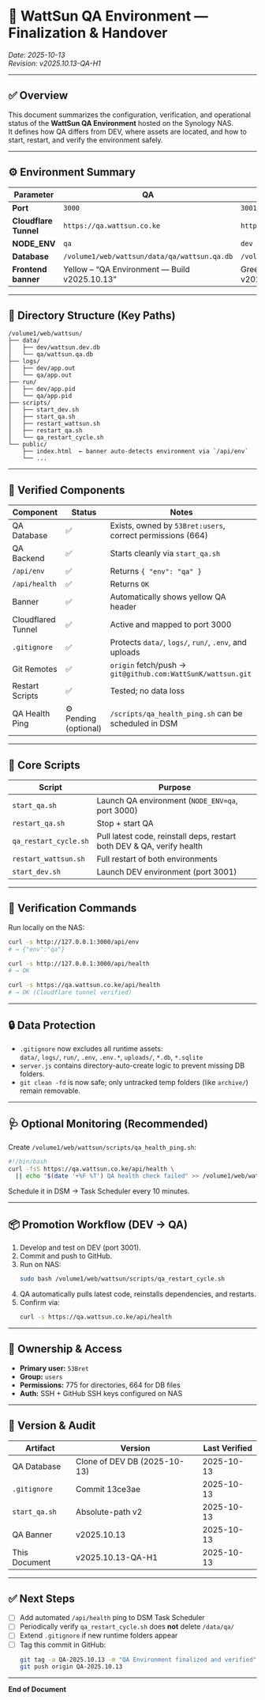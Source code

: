 # 🧭 WattSun QA Environment — Finalization & Handover

_Date: 2025-10-13_  
_Revision: v2025.10.13-QA-H1_

---

## ✅ Overview
This document summarizes the configuration, verification, and operational status of the **WattSun QA Environment** hosted on the Synology NAS.  
It defines how QA differs from DEV, where assets are located, and how to start, restart, and verify the environment safely.

---

## ⚙️ Environment Summary

| Parameter | QA | DEV |
|------------|----|-----|
| **Port** | `3000` | `3001` |
| **Cloudflare Tunnel** | `https://qa.wattsun.co.ke` | `https://api.wattsun.co.ke` |
| **NODE_ENV** | `qa` | `dev` |
| **Database** | `/volume1/web/wattsun/data/qa/wattsun.qa.db` | `/volume1/web/wattsun/data/dev/wattsun.dev.db` |
| **Frontend banner** | Yellow – “QA Environment — Build v2025.10.13” | Green – “DEV Environment — Build v2025.10.13” |

---

## 📂 Directory Structure (Key Paths)

```
/volume1/web/wattsun/
├── data/
│   ├── dev/wattsun.dev.db
│   └── qa/wattsun.qa.db
├── logs/
│   ├── dev/app.out
│   └── qa/app.out
├── run/
│   ├── dev/app.pid
│   └── qa/app.pid
├── scripts/
│   ├── start_dev.sh
│   ├── start_qa.sh
│   ├── restart_wattsun.sh
│   ├── restart_qa.sh
│   └── qa_restart_cycle.sh
└── public/
    ├── index.html  ← banner auto-detects environment via `/api/env`
    └── ...
```

---

## 🧩 Verified Components

| Component | Status | Notes |
|------------|---------|-------|
| QA Database | ✅ | Exists, owned by `53Bret:users`, correct permissions (664) |
| QA Backend | ✅ | Starts cleanly via `start_qa.sh` |
| `/api/env` | ✅ | Returns `{ "env": "qa" }` |
| `/api/health` | ✅ | Returns `OK` |
| Banner | ✅ | Automatically shows yellow QA header |
| Cloudflared Tunnel | ✅ | Active and mapped to port 3000 |
| `.gitignore` | ✅ | Protects `data/`, `logs/`, `run/`, `.env`, and uploads |
| Git Remotes | ✅ | `origin` fetch/push → `git@github.com:WattSunK/wattsun.git` |
| Restart Scripts | ✅ | Tested; no data loss |
| QA Health Ping | ⚙️ Pending (optional) | `/scripts/qa_health_ping.sh` can be scheduled in DSM |

---

## 🤰 Core Scripts

| Script | Purpose |
|---------|----------|
| `start_qa.sh` | Launch QA environment (`NODE_ENV=qa`, port 3000) |
| `restart_qa.sh` | Stop + start QA |
| `qa_restart_cycle.sh` | Pull latest code, reinstall deps, restart both DEV & QA, verify health |
| `restart_wattsun.sh` | Full restart of both environments |
| `start_dev.sh` | Launch DEV environment (port 3001) |

---

## 🧱 Verification Commands

Run locally on the NAS:

```bash
curl -s http://127.0.0.1:3000/api/env
# → {"env":"qa"}

curl -s http://127.0.0.1:3000/api/health
# → OK

curl -s https://qa.wattsun.co.ke/api/health
# → OK (Cloudflare tunnel verified)
```

---

## 🔒 Data Protection

- `.gitignore` now excludes all runtime assets:  
  `data/`, `logs/`, `run/`, `.env`, `.env.*`, `uploads/`, `*.db`, `*.sqlite`
- `server.js` contains directory-auto-create logic to prevent missing DB folders.
- `git clean -fd` is now safe; only untracked temp folders (like `archive/`) remain removable.

---

## 🩺 Optional Monitoring (Recommended)

Create `/volume1/web/wattsun/scripts/qa_health_ping.sh`:

```bash
#!/bin/bash
curl -fsS https://qa.wattsun.co.ke/api/health \
  || echo "$(date '+%F %T') QA health check failed" >> /volume1/web/wattsun/logs/qa_health.log
```

Schedule it in DSM → Task Scheduler every 10 minutes.

---

## 📦 Promotion Workflow (DEV → QA)

1. Develop and test on DEV (port 3001).  
2. Commit and push to GitHub.  
3. Run on NAS:
   ```bash
   sudo bash /volume1/web/wattsun/scripts/qa_restart_cycle.sh
   ```
4. QA automatically pulls latest code, reinstalls dependencies, and restarts.  
5. Confirm via:
   ```bash
   curl -s https://qa.wattsun.co.ke/api/health
   ```

---

## 🪪 Ownership & Access

- **Primary user:** `53Bret`
- **Group:** `users`
- **Permissions:** 775 for directories, 664 for DB files
- **Auth:** SSH + GitHub SSH keys configured on NAS

---

## 🗾 Version & Audit

| Artifact | Version | Last Verified |
|-----------|----------|----------------|
| QA Database | Clone of DEV DB (2025-10-13) | 2025-10-13 |
| `.gitignore` | Commit 13ce3ae | 2025-10-13 |
| `start_qa.sh` | Absolute-path v2 | 2025-10-13 |
| QA Banner | v2025.10.13 | 2025-10-13 |
| This Document | v2025.10.13-QA-H1 | 2025-10-13 |

---

## ✅ Next Steps

- [ ] Add automated `/api/health` ping to DSM Task Scheduler  
- [ ] Periodically verify `qa_restart_cycle.sh` does **not** delete `/data/qa/`  
- [ ] Extend `.gitignore` if new runtime folders appear  
- [ ] Tag this commit in GitHub:  
  ```bash
  git tag -a QA-2025.10.13 -m "QA Environment finalized and verified"
  git push origin QA-2025.10.13
  ```

---

**End of Document**

